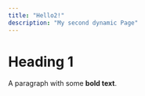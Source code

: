 ```yaml
---
title: "Hello2!"
description: "My second dynamic Page"
---
```


# Heading 1

A paragraph with some **bold text**.
